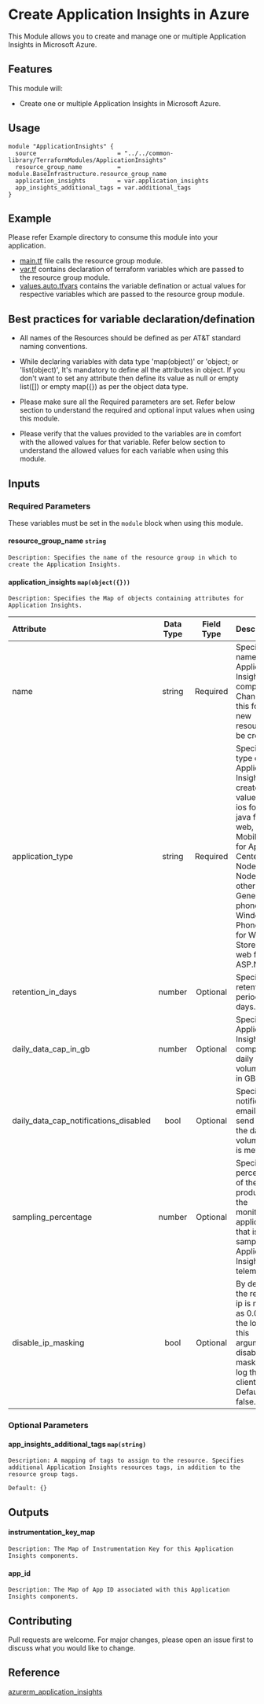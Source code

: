 # Create Application Insights in Azure

This Module allows you to create and manage one or multiple Application Insights in Microsoft Azure.

## Features

This module will:

- Create one or multiple Application Insights in Microsoft Azure.

## Usage

```hcl
module "ApplicationInsights" {
  source                       = "../../common-library/TerraformModules/ApplicationInsights"
  resource_group_name          = module.BaseInfrastructure.resource_group_name
  application_insights         = var.application_insights
  app_insights_additional_tags = var.additional_tags
}
```

## Example

Please refer Example directory to consume this module into your application.

- [main.tf](./main.tf) file calls the resource group module.
- [var.tf](./var.tf) contains declaration of terraform variables which are passed to the resource group module.
- [values.auto.tfvars](./values.auto.tfvars) contains the variable defination or actual values for respective variables which are passed to the resource group module.

## Best practices for variable declaration/defination

- All names of the Resources should be defined as per AT&T standard naming conventions.

- While declaring variables with data type 'map(object)' or 'object; or 'list(object)', It's mandatory to define all the attributes in object. If you don't want to set any attribute then define its value as null or empty list([]) or empty map({}) as per the object data type.

- Please make sure all the Required parameters are set. Refer below section to understand the required and optional input values when using this module.

- Please verify that the values provided to the variables are in comfort with the allowed values for that variable. Refer below section to understand the allowed values for each variable when using this module.

## Inputs

### **Required Parameters**

These variables must be set in the `module` block when using this module.

#### resource_group_name `string`

    Description: Specifies the name of the resource group in which to create the Application Insights.

#### application_insights `map(object({}))`

    Description: Specifies the Map of objects containing attributes for Application Insights.

| Attribute                             | Data Type | Field Type | Description                                                                                                                                                                                                                                      | Allowed Values                                             |
| :------------------------------------ | :-------: | :--------: | :----------------------------------------------------------------------------------------------------------------------------------------------------------------------------------------------------------------------------------------------- | :--------------------------------------------------------- |
| name                                  |  string   |  Required  | Specifies the name of the Application Insights component. Changing this forces a new resource to be created.                                                                                                                                     |                                                            |
| application_type                      |  string   |  Required  | Specifies the type of Application Insights to create. Valid values are ios for iOS, java for Java web, MobileCenter for App Center, Node.JS for Node.js, other for General, phone for Windows Phone, store for Windows Store and web for ASP.NET | ios, java, MobileCenter, Node.JS, phone, store, web, other |
| retention_in_days                     |  number   |  Optional  | Specifies the retention period in days.                                                                                                                                                                                                          | 30, 60, 90, 120, 180, 270, 365, 550 or 730                 |
| daily_data_cap_in_gb                  |  number   |  Optional  | Specifies the Application Insights component daily data volume cap in GB.                                                                                                                                                                        |                                                            |
| daily_data_cap_notifications_disabled |   bool    |  Optional  | Specifies if a notification email will be send when the daily data volume cap is met.                                                                                                                                                            | true, false                                                |
| sampling_percentage                   |  number   |  Optional  | Specifies the percentage of the data produced by the monitored application that is sampled for Application Insights telemetry.                                                                                                                   |                                                            |
| disable_ip_masking                    |   bool    |  Optional  | By default the real client ip is masked as 0.0.0.0 in the logs. Use this argument to disable masking and log the real client ip. Defaults to false.                                                                                              | true, false                                                |

### **Optional Parameters**

#### app_insights_additional_tags `map(string)`

    Description: A mapping of tags to assign to the resource. Specifies additional Application Insights resources tags, in addition to the resource group tags.

    Default: {}

## Outputs

#### instrumentation_key_map

    Description: The Map of Instrumentation Key for this Application Insights components.

#### app_id

    Description: The Map of App ID associated with this Application Insights components.

## Contributing

Pull requests are welcome. For major changes, please open an issue first to discuss what you would like to change.

## Reference

[azurerm_application_insights](http://terraform.io/docs/providers/azurerm/r/application_insights.html)
